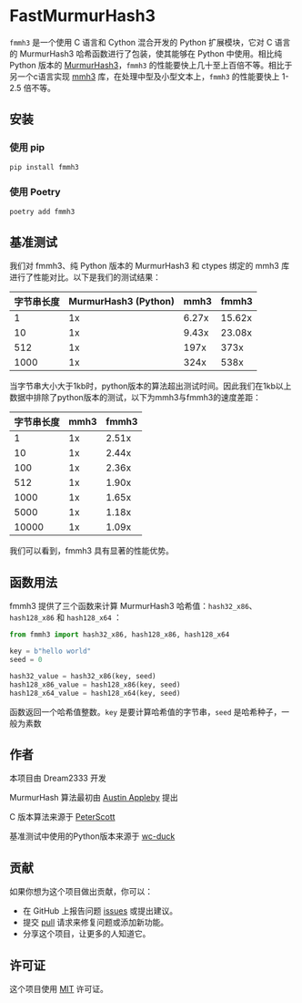 # FastMurmurHash3

`fmmh3` 是一个使用 C 语言和 Cython 混合开发的 Python 扩展模块，它对 C 语言的 MurmurHash3 哈希函数进行了包装，使其能够在 Python 中使用。相比纯 Python 版本的 [MurmurHash3](https://github.com/wc-duck/pymmh3)，`fmmh3` 的性能要快上几十至上百倍不等。相比于另一个c语言实现 [mmh3](https://github.com/hajimes/mmh3) 库，在处理中型及小型文本上，`fmmh3` 的性能要快上 1-2.5 倍不等。

## 安装

### 使用 pip

```bash
pip install fmmh3
```

### 使用 Poetry

```bash
poetry add fmmh3
```

## 基准测试

我们对 fmmh3、纯 Python 版本的 MurmurHash3 和 ctypes 绑定的 mmh3 库进行了性能对比。以下是我们的测试结果：

| 字节串长度  | MurmurHash3 (Python) | mmh3  | fmmh3  |
| -------- | -------------------- | ----  | ------ |
| 1        | 1x                   | 6.27x | 15.62x |
| 10       | 1x                   | 9.43x | 23.08x |
| 512      | 1x                   | 197x  | 373x   |
| 1000    | 1x                   | 324x  | 538x   |

当字节串大小大于1kb时，python版本的算法超出测试时间。因此我们在1kb以上数据中排除了python版本的测试，以下为mmh3与fmmh3的速度差距：

| 字节串长度 | mmh3 | fmmh3 |
| -------- | ---- | ----- |
| 1       | 1x     |  2.51x |
| 10      |  1x    |  2.44x |
| 100     |   1x   |  2.36x |
| 512     |   1x   |  1.90x |
| 1000     | 1x     | 1.65x |
| 5000     | 1x     | 1.18x |
| 10000     | 1x     | 1.09x |

我们可以看到，fmmh3 具有显著的性能优势。

## 函数用法

fmmh3 提供了三个函数来计算 MurmurHash3 哈希值：`hash32_x86`、`hash128_x86` 和 `hash128_x64` ：

```python
from fmmh3 import hash32_x86, hash128_x86, hash128_x64

key = b"hello world"
seed = 0

hash32_value = hash32_x86(key, seed)
hash128_x86_value = hash128_x86(key, seed)
hash128_x64_value = hash128_x64(key, seed)
```

函数返回一个哈希值整数。`key` 是要计算哈希值的字节串，`seed` 是哈希种子，一般为素数

## 作者

本项目由 Dream2333 开发

MurmurHash 算法最初由 [Austin Appleby](https://github.com/aappleby/smhasher/blob/master/src/MurmurHash3.cpp) 提出

C 版本算法来源于 [PeterScott](https://github.com/PeterScott/murmur3)

基准测试中使用的Python版本来源于 [wc-duck](https://github.com/wc-duck/pymmh3)

## 贡献

如果你想为这个项目做出贡献，你可以：

- 在 GitHub 上报告问题 [issues](https://github.com/dream2333/FastMurmurHash3/issues) 或提出建议。
- 提交 [pull](https://github.com/dream2333/FastMurmurHash3/pulls) 请求来修复问题或添加新功能。
- 分享这个项目，让更多的人知道它。

## 许可证

这个项目使用 [MIT](https://github.com/dream2333/FastMurmurHash3/blob/main/LICENSE) 许可证。
